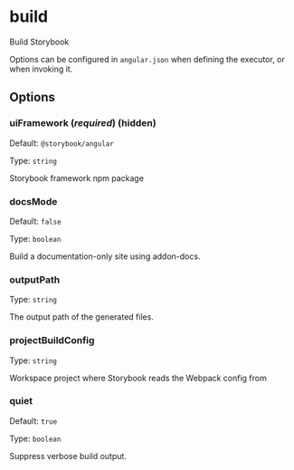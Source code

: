 # build

Build Storybook

Options can be configured in `angular.json` when defining the executor, or when invoking it.

## Options

### uiFramework (_**required**_) (**hidden**)

Default: `@storybook/angular`

Type: `string`

Storybook framework npm package

### docsMode

Default: `false`

Type: `boolean`

Build a documentation-only site using addon-docs.

### outputPath

Type: `string`

The output path of the generated files.

### projectBuildConfig

Type: `string`

Workspace project where Storybook reads the Webpack config from

### quiet

Default: `true`

Type: `boolean`

Suppress verbose build output.
